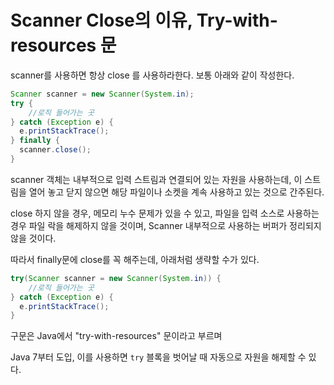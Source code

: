# Scanner Close의 이유, Try-with-resources 문

scanner를 사용하면 항상 close 를 사용하라한다. 보통 아래와 같이 작성한다.

```java
Scanner scanner = new Scanner(System.in);
try {
	//로직 들어가는 곳
} catch (Exception e) {
  e.printStackTrace();
} finally {
  scanner.close();
}
```

scanner 객체는 내부적으로 입력 스트림과 연결되어 있는 자원을 사용하는데, 이 스트림을 열어 놓고 닫지 않으면 해당 파일이나 소켓을 계속 사용하고 있는 것으로 간주된다.

close 하지 않을 경우, 메모리 누수 문제가 있을 수 있고, 파일을 입력 소스로 사용하는 경우 파일 락을 해제하지 않을 것이며, Scanner 내부적으로 사용하는 버퍼가 정리되지 않을 것이다.

따라서 finally문에 close를 꼭 해주는데, 아래처럼 생략할 수가 있다.

```java
try(Scanner scanner = new Scanner(System.in)) {
	//로직 들어가는 곳
} catch (Exception e) {
  e.printStackTrace();
}
```

구문은 Java에서 "try-with-resources" 문이라고 부르며

Java 7부터 도입, 이를 사용하면 `try` 블록을 벗어날 때 자동으로 자원을 해제할 수 있다.
